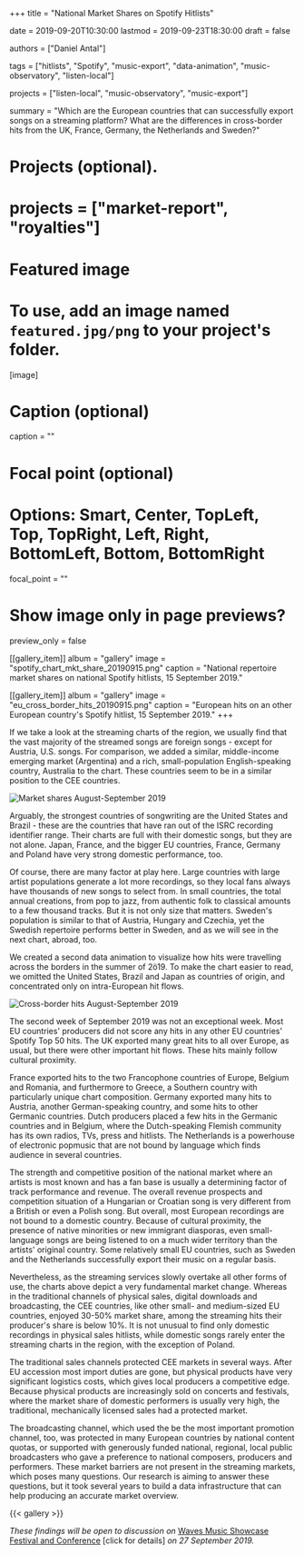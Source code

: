 +++
title = "National Market Shares on Spotify Hitlists"

date = 2019-09-20T10:30:00
lastmod = 2019-09-23T18:30:00
draft = false

authors = ["Daniel Antal"]

tags = ["hitlists", "Spotify", "music-export", "data-animation", "music-observatory", "listen-local"]

projects = ["listen-local", "music-observatory", "music-export"]

summary = "Which are the European countries that can successfully export songs on a streaming platform? What are the differences in cross-border hits from the UK, France, Germany, the Netherlands and Sweden?"

# Projects (optional).
# projects = ["market-report", "royalties"]

# Featured image
# To use, add an image named `featured.jpg/png` to your project's folder. 
[image]
  # Caption (optional)
  caption = ""

  # Focal point (optional)
  # Options: Smart, Center, TopLeft, Top, TopRight, Left, Right, BottomLeft, Bottom, BottomRight
  focal_point = ""

  # Show image only in page previews?
  preview_only = false

[[gallery_item]]
album = "gallery"
image = "spotify_chart_mkt_share_20190915.png"
caption = "National repertoire market shares on national Spotify hitlists, 15 September 2019."

[[gallery_item]]
album = "gallery"
image = "eu_cross_border_hits_20190915.png"
caption = "European hits on an other European country's Spotify hitlist, 15 September 2019."
+++

If we take a look at the streaming charts of the region, we usually find that the vast majority of the streamed songs are foreign songs - except for Austria, U.S. songs.  For comparison, we added a similar, middle-income emerging market (Argentina) and a rich, small-population English-speaking country, Australia to the chart. These countries seem to be in a similar position to the CEE countries.

![Market shares August-September 2019](/img/dataanimation/domestic_market_share_animation.gif)

Arguably, the strongest countries of songwriting are the United States and Brazil - these are the countries that have ran out of the ISRC recording identifier range. Their charts are full with their domestic songs, but they are not alone.  Japan, France, and the bigger EU countries, France, Germany and Poland have very strong domestic performance, too.

Of course, there are many factor at play here. Large countries with large artist populations generate a lot more recordings, so they local fans always have thousands of new songs to select from.  In small countries, the total annual creations, from pop to jazz, from authentic folk to classical amounts to a few thousand tracks. But it is not only size that matters.  Sweden's population is similar to that of Austria, Hungary and Czechia, yet the Swedish repertoire performs better in Sweden, and as we will see in the next chart, abroad, too.

We created a second data animation to visualize how hits were travelling across the borders in the summer of 2ö19. To make the chart easier to read, we omitted the United States, Brazil and Japan as countries of origin, and concentrated only on intra-European hit flows.

![Cross-border hits August-September 2019](/img/dataanimation/cross_border_plot-animation.gif)

The second week of September 2019 was not an exceptional week. Most EU countries' producers did not score any hits in any other EU countries' Spotify Top 50 hits.  The UK exported many great hits to all over Europe, as usual, but there were other important hit flows. These hits mainly follow cultural proximity.

France exported hits to the two Francophone countries of Europe, Belgium and Romania, and furthermore to Greece, a Southern country with particularly unique chart composition. Germany exported many hits to Austria, another German-speaking country, and some hits to other Germanic countries. Dutch producers placed a few hits in the Germanic countries and in Belgium, where the Dutch-speaking Flemish community has its own radios, TVs, press and hitlists. The Netherlands is a powerhouse of electronic popmusic that are not bound by language which finds audience in several countries.

The strength and competitive position of the national market where an artists is most known and has a fan base is usually a determining factor of track performance and revenue.  The overall revenue prospects and competition situation of a Hungarian or Croatian song is very different from a British or even a Polish song.  But overall, most European recordings are not bound to a domestic country. Because of cultural proximity, the presence of native minorities or new immigrant diasporas, even small-language songs are being listened to on a much wider territory than the artists' original country. Some relatively small EU countries, such as Sweden and the Netherlands successfully export their music on a regular basis.

Nevertheless, as the streaming services slowly overtake all other forms of use, the charts above depict a very fundamental market change.  Whereas in the traditional channels of physical sales, digital downloads and broadcasting, the CEE countries, like other small- and medium-sized EU countries, enjoyed 30-50% market share, among the streaming hits their producer's share is below 10%. It is not unusual to find only domestic recordings in physical sales hitlists, while domestic songs rarely enter the streaming charts in the region, with the exception of Poland.

The traditional sales channels protected CEE markets in several ways.  After EU accession most import duties are gone, but physical products have very significant logistics costs, which gives local producers a competitive edge.  Because physical products are increasingly sold on concerts and festivals, where the market share of domestic performers is usually very high, the traditional, mechanically licensed sales had a protected market.

The broadcasting channel, which used the be the most important promotion channel, too, was protected in many European countries by national content quotas, or supported with generously funded national, regional, local public broadcasters who gave a preference to national composers, producers and performers. These market barriers are not present in the streaming markets, which poses many questions. Our research is aiming to answer these questions, but it took several years to build a data infrastructure that can help producing an accurate market overview.

{{< gallery >}} 

_These findings will be open to discussion on_ [Waves Music Showcase Festival and Conference](https://danielantal.eu/talk/waves_2019/) [click for details] _on 27 September 2019._